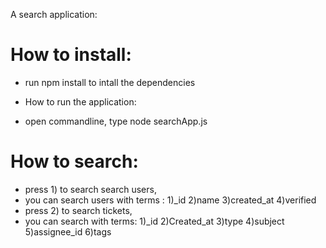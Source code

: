 A search application:

# How to install:
* run npm install to intall the dependencies

* How to run the application:
* open commandline, type node searchApp.js

# How to search:
* press 1) to search search users,  
* you can search users with terms : 1)_id 2)name 3)created_at 4)verified
* press 2) to search tickets,
* you can search with terms: 1)_id 2)Created_at 3)type 4)subject 5)assignee_id 6)tags
